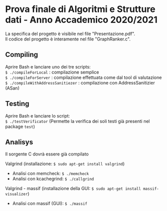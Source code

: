 # Prova finale di Algoritmi e Strutture dati - Anno Accademico 2020/2021

La specifica del progetto è visibile nel file "Presentazione.pdf".  
Il codice del progetto è interamente nel file "GraphRanker.c".


## Compiling
Aprire Bash e lanciare uno dei tre scripts:  
   ``$ ./compileForLocal`` : compilazione semplice  
   ``$ ./compileForServer`` : compilazione effettuata come dal tool di valutazione  
   ``$ ./compileWithAddressSanitiezer`` : compilazione con AddressSanitizier (ASan)   
  

## Testing
Aprire Bash e lanciare lo script:  
  ``$ ./testVerificator``
(Permette la verifica dei soli testi già presenti nel package ``test``)

## Analisys
Il sorgente C dovrà essere già compilato

Valgrind (installazione: ``$ sudo apt-get install valgrind``)
- Analisi con memcheck: ``$ ./memcheck``
- Analisi con kcachegrind: ``$ ./callgrind``

Valgrind - massif (installazione della GUI: ``$ sudo apt-get install massif-visualizer``)
- Analisi con massif (GUI): ``$ ./massif``



